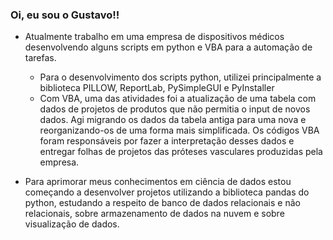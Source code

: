 ### Oi, eu sou o Gustavo!!

- Atualmente trabalho em uma empresa de dispositivos médicos desenvolvendo alguns scripts em python e VBA para a automação de tarefas.
  - Para o desenvolvimento dos scripts python, utilizei principalmente a biblioteca PILLOW, ReportLab, PySimpleGUI e PyInstaller
  - Com VBA, uma das atividades foi a atualização de uma tabela com dados de projetos de produtos que não permitia o input de novos dados. Agi migrando os dados da tabela antiga para uma nova e reorganizando-os de uma forma mais simplificada. Os códigos VBA foram responsáveis por fazer a interpretação desses dados e entregar folhas de projetos das próteses vasculares
produzidas pela empresa.
 
- Para aprimorar meus conhecimentos em ciência de dados estou começando a desenvolver projetos utilizando a biblioteca pandas do python, estudando a respeito de banco de
dados relacionais e não relacionais, sobre armazenamento de dados na nuvem e sobre visualização de dados.
